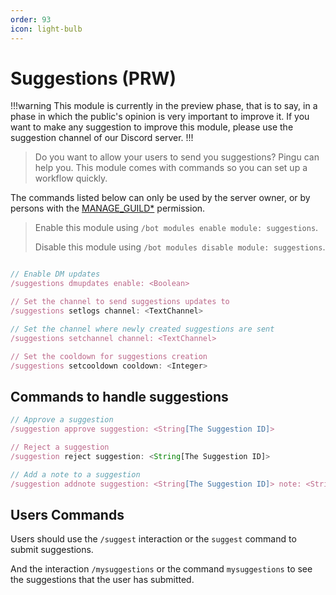 ```yaml
---
order: 93
icon: light-bulb
---
```


# Suggestions (PRW)

!!!warning
This module is currently in the preview phase, that is to say, in a phase in which the public's opinion is very important to improve it. If you want to make any suggestion to improve this module, please use the suggestion channel of our Discord server.
!!!

>  Do you want to allow your users to send you suggestions? Pingu can help you. This module comes with commands so you can set up a workflow quickly.

The commands listed below can only be used by the server owner, or by persons with the [MANAGE_GUILD\*](https://discord.com/developers/docs/topics/permissions) permission.

> Enable this module using `/bot modules enable module: suggestions`.
>
> Disable this module using `/bot modules disable module: suggestions`.

```javascript

// Enable DM updates
/suggestions dmupdates enable: <Boolean>

// Set the channel to send suggestions updates to
/suggestions setlogs channel: <TextChannel>

// Set the channel where newly created suggestions are sent
/suggestions setchannel channel: <TextChannel>

// Set the cooldown for suggestions creation
/suggestions setcooldown cooldown: <Integer>

```

## Commands to handle suggestions

```javascript
// Approve a suggestion
/suggestion approve suggestion: <String[The Suggestion ID]>

// Reject a suggestion
/suggestion reject suggestion: <String[The Suggestion ID]>

// Add a note to a suggestion
/suggestion addnote suggestion: <String[The Suggestion ID]> note: <String[The Note]>
```

## Users Commands

Users should use the `/suggest` interaction or the `suggest` command to submit suggestions.

And the interaction `/mysuggestions` or the command `mysuggestions` to see the suggestions that the user has submitted.